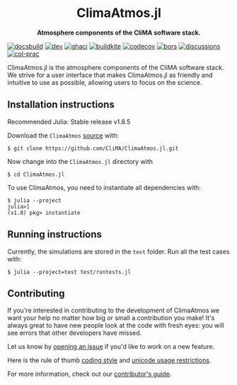 <!-- Title -->
<h1 align="center">
  ClimaAtmos.jl
</h1>

<!-- description -->
<p align="center">
  <strong>Atmosphere components of the CliMA software stack.</strong>
</p>

[![docsbuild][docs-bld-img]][docs-bld-url]
[![dev][docs-dev-img]][docs-dev-url]
[![ghaci][gha-ci-img]][gha-ci-url]
[![buildkite][bk-ci-img]][bk-ci-url]
[![codecov][codecov-img]][codecov-url]
[![bors][bors-img]][bors-url]
[![discussions][discussions-img]][discussions-url]
[![col-prac][col-prac-img]][col-prac-url]

[docs-bld-img]: https://github.com/CliMA/ClimaAtmos.jl/workflows/Documentation/badge.svg
[docs-bld-url]: https://github.com/CliMA/ClimaAtmos.jl/actions?query=workflow%3ADocumentation

[docs-dev-img]: https://img.shields.io/badge/docs-dev-blue.svg
[docs-dev-url]: https://CliMA.github.io/ClimaAtmos.jl/dev/

[gha-ci-img]: https://github.com/CliMA/ClimaAtmos.jl/actions/workflows/ci.yml/badge.svg
[gha-ci-url]: https://github.com/CliMA/ClimaAtmos.jl/actions/workflows/ci.yml

[bk-ci-img]: https://badge.buildkite.com/2a31b42d67409c27660a0dcce65b49294cd9c6b9f14c12f21e.svg
[bk-ci-url]: https://buildkite.com/clima/climaatmos-ci

[codecov-img]: https://codecov.io/gh/CliMA/ClimaAtmos.jl/branch/main/graph/badge.svg
[codecov-url]: https://codecov.io/gh/CliMA/ClimaAtmos.jl

[bors-img]: https://bors.tech/images/badge_small.svg
[bors-url]: https://app.bors.tech/repositories/35474

[col-prac-img]: https://img.shields.io/badge/ColPrac-Contributor's%20Guide-blueviolet?style=flat-square
[col-prac-url]: https://github.com/SciML/ColPrac

[discussions-img]: https://img.shields.io/badge/Ask%20us-anything-1abc9c.svg?style=flat-square
[discussions-url]: https://github.com/CliMA/ClimaAtmos.jl/discussions


ClimaAtmos.jl is the atmosphere components of the CliMA software stack. We strive for a user interface that makes ClimaAtmos.jl as friendly and intuitive to use as possible, allowing users to focus on the science.

## Installation instructions

Recommended Julia: Stable release v1.8.5

Download the `ClimaAtmos`
[source](https://github.com/CliMA/ClimaAtmos.jl) with:

```
$ git clone https://github.com/CliMA/ClimaAtmos.jl.git
```

Now change into the `ClimaAtmos.jl` directory with

```
$ cd ClimaAtmos.jl
```

To use ClimaAtmos, you need to instantiate all dependencies with:

```
$ julia --project
julia>]
(v1.8) pkg> instantiate
```

## Running instructions

Currently, the simulations are stored in the `test` folder. Run all the test cases with:

```
$ julia --project=test test/runtests.jl
```

## Contributing

If you're interested in contributing to the development of ClimaAtmos we want your help no matter how big or small a contribution you make! It's always great to have new people look at the code with fresh eyes: you will see errors that other developers have missed.

Let us know by [opening an issue](https://github.com/CliMA/ClimaAtmos.jl/issues/new) if you'd like to work on a new feature.

Here is the rule of thumb [coding style](https://clima.github.io/ClimateMachine.jl/latest/DevDocs/CodeStyle/) and [unicode usage restrictions](https://clima.github.io/ClimateMachine.jl/latest/DevDocs/AcceptableUnicode/).

For more information, check out our [contributor's guide](https://clima.github.io/ClimaAtmos.jl/dev/contributor_guide/).
